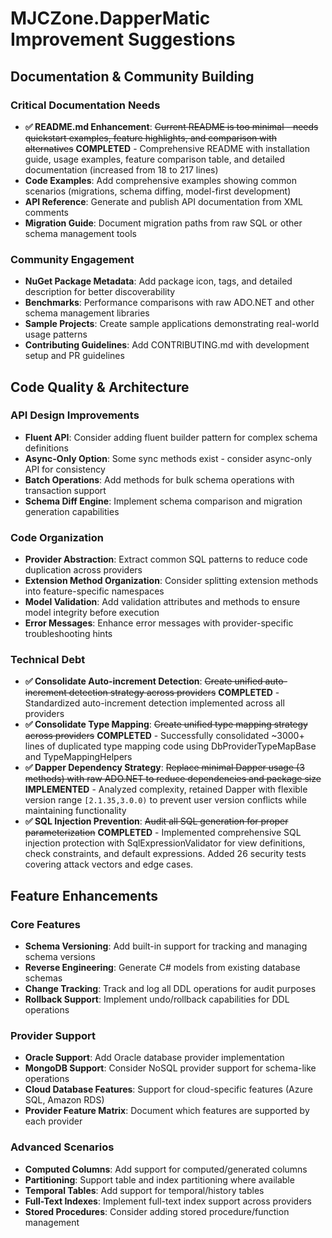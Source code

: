 # MJCZone.DapperMatic Improvement Suggestions

## Documentation & Community Building

### Critical Documentation Needs

- **✅ README.md Enhancement**: ~~Current README is too minimal - needs quickstart examples, feature highlights, and comparison with alternatives~~ **COMPLETED** - Comprehensive README with installation guide, usage examples, feature comparison table, and detailed documentation (increased from 18 to 217 lines)
- **Code Examples**: Add comprehensive examples showing common scenarios (migrations, schema diffing, model-first development)
- **API Reference**: Generate and publish API documentation from XML comments
- **Migration Guide**: Document migration paths from raw SQL or other schema management tools

### Community Engagement

- **NuGet Package Metadata**: Add package icon, tags, and detailed description for better discoverability
- **Benchmarks**: Performance comparisons with raw ADO.NET and other schema management libraries
- **Sample Projects**: Create sample applications demonstrating real-world usage patterns
- **Contributing Guidelines**: Add CONTRIBUTING.md with development setup and PR guidelines

## Code Quality & Architecture

### API Design Improvements

- **Fluent API**: Consider adding fluent builder pattern for complex schema definitions
- **Async-Only Option**: Some sync methods exist - consider async-only API for consistency
- **Batch Operations**: Add methods for bulk schema operations with transaction support
- **Schema Diff Engine**: Implement schema comparison and migration generation capabilities

### Code Organization

- **Provider Abstraction**: Extract common SQL patterns to reduce code duplication across providers
- **Extension Method Organization**: Consider splitting extension methods into feature-specific namespaces
- **Model Validation**: Add validation attributes and methods to ensure model integrity before execution
- **Error Messages**: Enhance error messages with provider-specific troubleshooting hints

### Technical Debt

- **✅ Consolidate Auto-increment Detection**: ~~Create unified auto-increment detection strategy across providers~~ **COMPLETED** - Standardized auto-increment detection implemented across all providers
- **✅ Consolidate Type Mapping**: ~~Create unified type mapping strategy across providers~~ **COMPLETED** - Successfully consolidated ~3000+ lines of duplicated type mapping code using DbProviderTypeMapBase<T> and TypeMappingHelpers  
- **✅ Dapper Dependency Strategy**: ~~Replace minimal Dapper usage (3 methods) with raw ADO.NET to reduce dependencies and package size~~ **IMPLEMENTED** - Analyzed complexity, retained Dapper with flexible version range `[2.1.35,3.0.0)` to prevent user version conflicts while maintaining functionality
- **✅ SQL Injection Prevention**: ~~Audit all SQL generation for proper parameterization~~ **COMPLETED** - Implemented comprehensive SQL injection protection with SqlExpressionValidator for view definitions, check constraints, and default expressions. Added 26 security tests covering attack vectors and edge cases.

## Feature Enhancements

### Core Features

- **Schema Versioning**: Add built-in support for tracking and managing schema versions
- **Reverse Engineering**: Generate C# models from existing database schemas
- **Change Tracking**: Track and log all DDL operations for audit purposes
- **Rollback Support**: Implement undo/rollback capabilities for DDL operations

### Provider Support

- **Oracle Support**: Add Oracle database provider implementation
- **MongoDB Support**: Consider NoSQL provider support for schema-like operations
- **Cloud Database Features**: Support for cloud-specific features (Azure SQL, Amazon RDS)
- **Provider Feature Matrix**: Document which features are supported by each provider

### Advanced Scenarios

- **Computed Columns**: Add support for computed/generated columns
- **Partitioning**: Support table and index partitioning where available
- **Temporal Tables**: Add support for temporal/history tables
- **Full-Text Indexes**: Implement full-text index support across providers
- **Stored Procedures**: Consider adding stored procedure/function management
